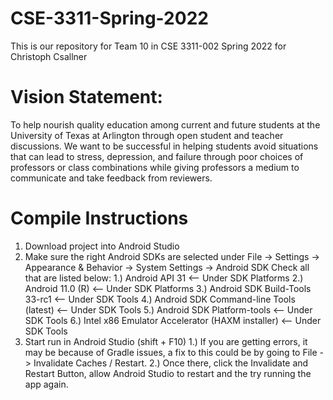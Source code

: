 # CSE-3311-Spring-2022
This is our repository for Team 10 in CSE 3311-002 Spring 2022 for Christoph Csallner

# Vision Statement:
To help nourish quality education among current and future students at the University of Texas at Arlington through open student and teacher discussions. We want to be successful in helping students avoid situations that can lead to stress, depression, and failure through poor choices of professors or class combinations while giving professors a medium to communicate and take feedback from reviewers.

# Compile Instructions
1. Download project into Android Studio
2. Make sure the right Android SDKs are selected under File -> Settings -> Appearance & Behavior -> System Settings -> Android SDK
   Check all that are listed below:
   1.) Android API 31                                  <-- Under SDK Platforms
   2.) Android 11.0 (R)                                <-- Under SDK Platforms
   3.) Android SDK Build-Tools 33-rc1                  <-- Under SDK Tools
   4.) Android SDK Command-line Tools (latest)         <-- Under SDK Tools
   5.) Android SDK Platform-tools                      <-- Under SDK Tools
   6.) Intel x86 Emulator Accelerator (HAXM installer) <-- Under SDK Tools
3. Start run in Android Studio (shift + F10)
   1.) If you are getting errors, it may be because of Gradle issues, a fix to this could be by going to File -> Invalidate Caches / Restart.
   2.) Once there, click the Invalidate and Restart Button, allow Android Studio to restart and the try running the app again.
